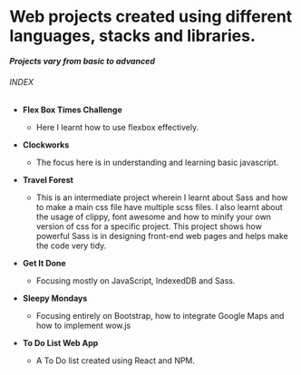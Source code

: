 # Web projects created using different languages, stacks and libraries.


***Projects vary from basic to advanced***


###### INDEX  
                                                                                                    
- **Flex Box Times Challenge**
  - Here I learnt how to use flexbox effectively.
    
- **Clockworks**
  - The focus here is in understanding and learning basic javascript.

- **Travel Forest**
  - This is an intermediate project wherein I learnt about Sass and how to make a main css file have multiple scss files.
    I also learnt about the usage of clippy, font awesome and how to minify your own version of css for a specific project.
    This project shows how powerful Sass is in designing front-end web pages and helps make the code very tidy.
    
- **Get It Done**
    - Focusing mostly on JavaScript, IndexedDB and Sass.

- **Sleepy Mondays** 
    - Focusing entirely on Bootstrap, how to integrate Google Maps and how to implement wow.js

- **To Do List Web App**
    - A To Do list created using React and NPM.
